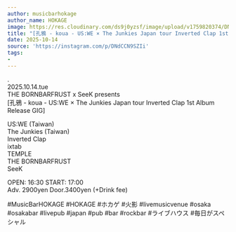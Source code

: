```yaml
---
author: musicbarhokage
author_name: HOKAGE
image: https://res.cloudinary.com/ds9j0yzsf/image/upload/v1759820374/DNdCCN9SZIi.jpg
title: "[孔鴉 - koua - US:WE × The Junkies Japan tour Inverted Clap 1st Album Release GIG]"
date: 2025-10-14
source: 'https://instagram.com/p/DNdCCN9SZIi'
tags:
- 
---
```

.<br>
2025.10.14.tue<br>
THE BORNBARFRUST x SeeK presents<br>
[孔鴉 - koua - US:WE × The Junkies Japan tour Inverted Clap 1st Album Release GIG]

US:WE (Taiwan)<br>
The Junkies (Taiwan)<br>
Inverted Clap<br>
ixtab<br>
TEMPLE<br>
THE BORNBARFRUST<br>
SeeK

OPEN: 16:30 START: 17:00<br>
Adv. 2900yen Door.3400yen (+Drink fee)

#MusicBarHOKAGE #HOKAGE #ホカゲ #火影 #livemusicvenue #osaka #osakabar #livepub #japan #pub #bar #rockbar #ライブハウス #毎日がスペシャル